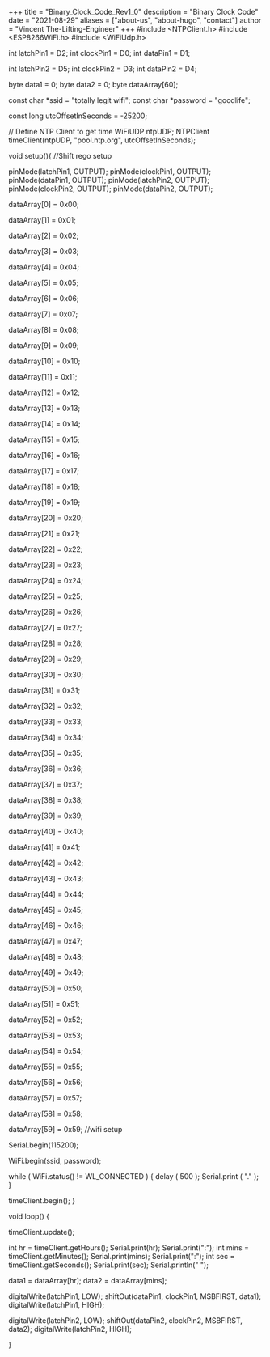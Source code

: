 +++
title = "Binary_Clock_Code_Rev1_0"
description = "Binary Clock Code"
date = "2021-08-29"
aliases = ["about-us", "about-hugo", "contact"]
author = "Vincent The-Lifting-Engineer"
+++
#include <NTPClient.h>
#include <ESP8266WiFi.h>
#include <WiFiUdp.h>

int latchPin1 = D2;
int clockPin1 = D0;
int dataPin1 = D1;

int latchPin2 = D5;
int clockPin2 = D3;
int dataPin2 = D4;

byte data1 = 0;
byte data2 = 0;
byte dataArray[60];

const char *ssid     = "totally legit wifi";
const char *password = "goodlife";

const long utcOffsetInSeconds = -25200;

// Define NTP Client to get time
WiFiUDP ntpUDP;
NTPClient timeClient(ntpUDP, "pool.ntp.org", utcOffsetInSeconds);

void setup(){
  //Shift rego setup

  pinMode(latchPin1, OUTPUT);
  pinMode(clockPin1, OUTPUT);
  pinMode(dataPin1, OUTPUT);
  pinMode(latchPin2, OUTPUT);
  pinMode(clockPin2, OUTPUT);
  pinMode(dataPin2, OUTPUT);

  dataArray[0] = 0x00; 
  
  dataArray[1] = 0x01;

  dataArray[2] = 0x02; 

  dataArray[3] = 0x03; 

  dataArray[4] = 0x04; 

  dataArray[5] = 0x05; 

  dataArray[6] = 0x06; 
  
  dataArray[7] = 0x07; 

  dataArray[8] = 0x08; 

  dataArray[9] = 0x09; 
  
  dataArray[10] = 0x10; 
  
  dataArray[11] = 0x11;

  dataArray[12] = 0x12; 

  dataArray[13] = 0x13; 

  dataArray[14] = 0x14; 

  dataArray[15] = 0x15; 

  dataArray[16] = 0x16; 
  
  dataArray[17] = 0x17; 

  dataArray[18] = 0x18; 

  dataArray[19] = 0x19;

  dataArray[20] = 0x20; 

  dataArray[21] = 0x21; 
  
  dataArray[22] = 0x22; 

  dataArray[23] = 0x23;

  dataArray[24] = 0x24; 
  
  dataArray[25] = 0x25;

  dataArray[26] = 0x26; 

  dataArray[27] = 0x27; 

  dataArray[28] = 0x28; 

  dataArray[29] = 0x29; 

  dataArray[30] = 0x30; 
 
  dataArray[31] = 0x31; 

  dataArray[32] = 0x32; 

  dataArray[33] = 0x33; 
  
  dataArray[34] = 0x34; 
  
  dataArray[35] = 0x35;

  dataArray[36] = 0x36; 

  dataArray[37] = 0x37; 

  dataArray[38] = 0x38; 

  dataArray[39] = 0x39; 

  dataArray[40] = 0x40; 
  
  dataArray[41] = 0x41; 

  dataArray[42] = 0x42; 

  dataArray[43] = 0x43;

  dataArray[44] = 0x44; 

  dataArray[45] = 0x45; 
  
  dataArray[46] = 0x46; 

  dataArray[47] = 0x47;

  dataArray[48] = 0x48; 
  
  dataArray[49] = 0x49; 

  dataArray[50] = 0x50; 

  dataArray[51] = 0x51;

  dataArray[52] = 0x52; 

  dataArray[53] = 0x53; 
  
  dataArray[54] = 0x54; 

  dataArray[55] = 0x55;

  dataArray[56] = 0x56; 

  dataArray[57] = 0x57; 
  
  dataArray[58] = 0x58; 

  dataArray[59] = 0x59;
  //wifi setup
  
  Serial.begin(115200);

  WiFi.begin(ssid, password);

  while ( WiFi.status() != WL_CONNECTED ) {
    delay ( 500 );
    Serial.print ( "." );
  }

  timeClient.begin();
}

void loop() {
 
  timeClient.update();
  
  int hr = timeClient.getHours();
  Serial.print(hr);
  Serial.print(":");
  int mins = timeClient.getMinutes();
  Serial.print(mins);
  Serial.print(":");
  int sec = timeClient.getSeconds();
  Serial.print(sec);
  Serial.println(" ");

  data1 = dataArray[hr];
  data2 = dataArray[mins];

  digitalWrite(latchPin1, LOW);
  shiftOut(dataPin1, clockPin1, MSBFIRST, data1);
  digitalWrite(latchPin1, HIGH);
  
  digitalWrite(latchPin2, LOW);
  shiftOut(dataPin2, clockPin2, MSBFIRST, data2);
  digitalWrite(latchPin2, HIGH);
  
}
